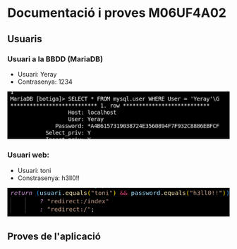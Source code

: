 # Documentació i proves M06UF4A02

## Usuaris
### Usuari a la BBDD (MariaDB)

- Usuari: Yeray
- Contrasenya: 1234

![photo of the user in the database](./media/usuariMariaDB.png)

### Usuari web:

- Usuari: toni
- Constrasenya: h3ll0!!

![photo of the user in the web](./media/usuariWeb.png)

## Proves de l'aplicació